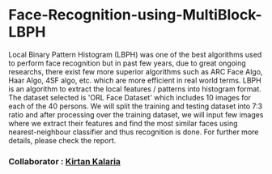 # Face-Recognition-using-MultiBlock-LBPH
Local Binary Pattern Histogram (LBPH) was one of the best algorithms used to perform face recognition but in past few years, due to great ongoing researchs, there exist few more superior algorithms such as ARC Face Algo, Haar Algo, 4SF algo, etc. which are more efficient in real world terms. LBPH is an algorithm to extract the local features / patterns into histogram format. The dataset selected is 'ORL Face Dataset' which includes 10 images for each of the 40 persons. We will split the training and testing dataset into 7:3 ratio and after processing over the training dataset, we will input few images where we extract their features and find the most similar faces using nearest-neighbour classifier and thus recognition is done. For further more details, please check the report.

### Collaborator : [Kirtan Kalaria](https://github.com/kkalaria)
